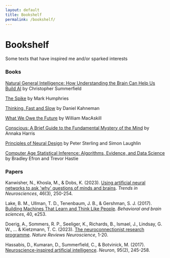 ```yaml
---
layout: default
title: Bookshelf
permalink: /bookshelf/
---
```


# Bookshelf

Some texts that have inspired me and/or sparked interests

### Books

[Natural General Intelligence: How Understanding the Brain Can Help Us Build AI](https://www.amazon.com/Natural-General-Intelligence-understanding-brain-ebook/dp/B0BNZ983Q6) by Christopher Summerfield

[The Spike](https://press.princeton.edu/books/hardcover/9780691195889/the-spike) by Mark Humphries

[Thinking, Fast and Slow](https://www.amazon.com/Thinking-Fast-Slow-Daniel-Kahneman/dp/0374533555) by Daniel Kahneman

[What We Owe the Future](https://www.amazon.com/What-Owe-Future-William-MacAskill/dp/1541618629) by William MacAskill

[Conscious: A Brief Guide to the Fundamental Mystery of the Mind](https://www.amazon.com/Conscious-Brief-Guide-Fundamental-Mystery/dp/0062906712) by Annaka Harris

[Principles of Neural Design](https://www.amazon.com/Principles-Neural-Design-MIT-Press/dp/0262534681) by Peter Sterling and Simon Laughlin

[Computer Age Statistical Inference: Algorithms, Evidence, and Data Science](https://www.amazon.com/Computer-Age-Statistical-Inference-Mathematical/dp/1107149894) by Bradley Efron and Trevor Hastie

### Papers

Kanwisher, N., Khosla, M., & Dobs, K. (2023). [Using artificial neural networks to ask 'why' questions of minds and brains](https://www.cell.com/trends/neurosciences/fulltext/S0166-2236(22)00262-4). *Trends in Neurosciences*, 46(3), 250-254.

Lake, B. M., Ullman, T. D., Tenenbaum, J. B., & Gershman, S. J. (2017). [Building Machines That Learn and Think Like People](https://www.cambridge.org/core/journals/behavioral-and-brain-sciences/article/building-machines-that-learn-and-think-like-people/A9535B1D745A0377E16C590E14B94993). *Behavioral and brain sciences*, 40, e253.

Doerig, A., Sommers, R. P., Seeliger, K., Richards, B., Ismael, J., Lindsay, G. W., ... & Kietzmann, T. C. (2023). [The neuroconnectionist research programme](https://www.nature.com/articles/s41583-023-00705-w). *Nature Reviews Neuroscience*, 1-20.

Hassabis, D., Kumaran, D., Summerfield, C., & Botvinick, M. (2017). [Neuroscience-inspired artificial intelligence](https://www.cell.com/fulltext/S0896-6273(17)30509-3). *Neuron*, 95(2), 245-258.


